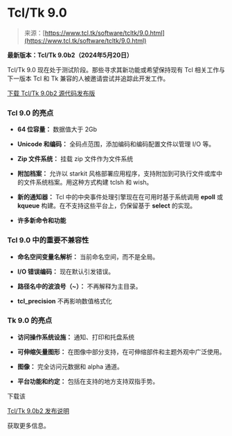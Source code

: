 <!--yml

类别：未分类

日期：2024-05-29 12:40:14

-->

# Tcl/Tk 9.0

> 来源：[https://www.tcl.tk/software/tcltk/9.0.html](https://www.tcl.tk/software/tcltk/9.0.html)

**最新版本：Tcl/Tk 9.0b2（2024年5月20日）**

Tcl/Tk 9.0 现在处于测试阶段。那些寻求其新功能或希望保持现有 Tcl 相关工作与下一版本 Tcl 和 Tk 兼容的人被邀请尝试并追踪此开发工作。

[下载 Tcl/Tk 9.0b2 源代码发布版](download.html)

### Tcl 9.0 的亮点

+   **64 位容量：** 数据值大于 2Gb

+   **Unicode 和编码：** 全码点范围，添加编码和编码配置文件以管理 I/O 等。

+   **Zip 文件系统：** 挂载 zip 文件作为文件系统

+   **附加档案：** 允许以 starkit 风格部署应用程序，支持附加到可执行文件或库中的文件系统档案。用这种方式构建 tclsh 和 wish。

+   **新的通知器：** Tcl 中的中央事件处理引擎现在在可用时基于系统调用 **epoll** 或 **kqueue** 构建。在不支持这些平台上，仍保留基于 **select** 的实现。

+   **许多新命令和功能**

### Tcl 9.0 中的重要不兼容性

+   **命名空间变量名解析：** 当前命名空间，而不是全局。

+   **I/O 错误编码：** 现在默认引发错误。

+   **路径名中的波浪号（~）：** 不再解释为主目录。

+   **tcl_precision** 不再影响数值格式化

### Tk 9.0 的亮点

+   **访问操作系统设施：** 通知、打印和托盘系统

+   **可伸缩矢量图形：** 在图像中部分支持，在可伸缩部件和主题外观中广泛使用。

+   **图像：** 完全访问元数据和 alpha 通道。

+   **平台功能和约定：** 包括在支持的地方支持双指手势。

下载该

[Tcl/Tk 9.0b2 发布说明](https://sourceforge.net/projects/tcl/files/Tcl/9.0b2/tcltk-release-notes-9.0b2.txt/download)

获取更多信息。
